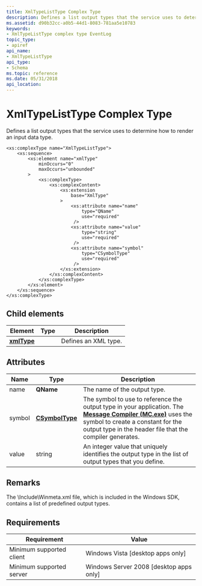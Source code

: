 ```yaml
---
title: XmlTypeListType Complex Type
description: Defines a list output types that the service uses to determine how to render an input data type.
ms.assetid: d90b32cc-a0b5-44d1-8083-781aa5e10783
keywords:
- XmlTypeListType complex type EventLog
topic_type:
- apiref
api_name:
- XmlTypeListType
api_type:
- Schema
ms.topic: reference
ms.date: 05/31/2018
api_location: 
---
```


# XmlTypeListType Complex Type

Defines a list output types that the service uses to determine how to render an input data type.

``` syntax
<xs:complexType name="XmlTypeListType">
    <xs:sequence>
        <xs:element name="xmlType"
            minOccurs="0"
            maxOccurs="unbounded"
        >
            <xs:complexType>
                <xs:complexContent>
                    <xs:extension
                        base="XmlType"
                    >
                        <xs:attribute name="name"
                            type="QName"
                            use="required"
                         />
                        <xs:attribute name="value"
                            type="string"
                            use="required"
                         />
                        <xs:attribute name="symbol"
                            type="CSymbolType"
                            use="required"
                         />
                    </xs:extension>
                </xs:complexContent>
            </xs:complexType>
        </xs:element>
    </xs:sequence>
</xs:complexType>
```

## Child elements



| Element                                                                | Type | Description                      |
|------------------------------------------------------------------------|------|----------------------------------|
| [**xmlType**](eventmanifestschema-xmltype-xmltypelisttype-element.md) |      | Defines an XML type. <br/> |



## Attributes



| Name   | Type                                                              | Description                                                                                                                                                                                                                                                |
|--------|-------------------------------------------------------------------|------------------------------------------------------------------------------------------------------------------------------------------------------------------------------------------------------------------------------------------------------------|
| name   | **QName**                                                         | The name of the output type.<br/>                                                                                                                                                                                                                    |
| symbol | [**CSymbolType**](eventmanifestschema-csymboltype-simpletype.md) | The symbol to use to reference the output type in your application. The [**Message Compiler (MC.exe)**](message-compiler--mc-exe-.md) uses the symbol to create a constant for the output type in the header file that the compiler generates.<br/> |
| value  | string                                                            | An integer value that uniquely identifies the output type in the list of output types that you define.<br/>                                                                                                                                          |



## Remarks

The \\Include\\Winmeta.xml file, which is included in the Windows SDK, contains a list of predefined output types.

## Requirements



| Requirement | Value |
|-------------------------------------|------------------------------------------------------|
| Minimum supported client<br/> | Windows Vista \[desktop apps only\]<br/>       |
| Minimum supported server<br/> | Windows Server 2008 \[desktop apps only\]<br/> |



 

 





